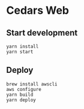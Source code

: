 # Cedars Web

## Start development

```
yarn install
yarn start
```

## Deploy

```
brew install awscli
aws configure
yarn build 
yarn deploy
```